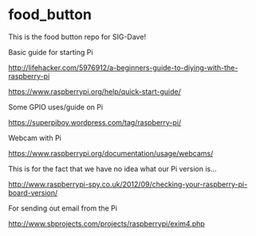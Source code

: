 # food_button


This is the food button repo for SIG-Dave!

Basic guide for starting Pi

http://lifehacker.com/5976912/a-beginners-guide-to-diying-with-the-raspberry-pi


https://www.raspberrypi.org/help/quick-start-guide/


Some GPIO uses/guide on Pi

https://superpiboy.wordpress.com/tag/raspberry-pi/

Webcam with Pi

https://www.raspberrypi.org/documentation/usage/webcams/

This is for the fact that we have no idea what our Pi version is...

http://www.raspberrypi-spy.co.uk/2012/09/checking-your-raspberry-pi-board-version/

For sending out email from the Pi

http://www.sbprojects.com/projects/raspberrypi/exim4.php
